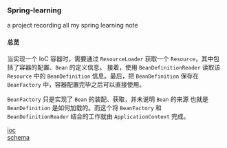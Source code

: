 ### Spring-learning
a project recording all my spring learning note

#### 总览

当实现一个 IoC 容器时，需要通过 `ResourceLoader` 获取一个 `Resource`，其中包括了容器的配置、`Bean` 的定义信息。
接着，使用 `BeanDefinitionReader` 读取该 `Resource` 中的 `BeanDefinition` 信息。最后，把 `BeanDefinition` 保存在 
`BeanFactory` 中，容器配置完毕之后可以直接使用。

`BeanFactory` 只是实现了 `Bean` 的装配、获取，并未说明 `Bean` 的来源 也就是 `BeanDefinition` 是如何加载的。而这个将 
`BeanFactory` 和 `BeanDefinitionReader` 结合的工作就由 `ApplicationContext` 完成。

[ioc](/src/main/java/com/heiku/spring/springbootlearning/md/ioc.md)  
[schema](/src/main/java/com/heiku/spring/springbootlearning/xmlschema/xmlSchema.md)  